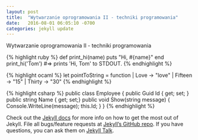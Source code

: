 ```yaml
---
layout: post
title:  "Wytwarzanie oprogramowania II - techniki programowania"
date:   2016-08-01 06:05:10 -0700
categories: jekyll update
---
```

Wytwarzanie oprogramowania II - techniki programowania

{% highlight ruby %}
def print_hi(name)
  puts "Hi, #{name}"
end
print_hi('Tom')
#=> prints 'Hi, Tom' to STDOUT.
{% endhighlight %}

{% highlight ocaml %}
let pointToString = function
    | Love -> "love"
    | Fifteen -> "15"
| Thirty -> "30"
{% endhighlight %}

{% highlight csharp %}
public class Employee
{
	public Guid Id { get; set; }
	public string Name { get; set;}
	public void Show(string message)
	{
		Console.WriteLine(message);
		this.Id;
	}
}
{% endhighlight %}

Check out the [Jekyll docs][jekyll-docs] for more info on how to get the most out of Jekyll. File all bugs/feature requests at [Jekyll’s GitHub repo][jekyll-gh]. If you have questions, you can ask them on [Jekyll Talk][jekyll-talk].

[jekyll-docs]: http://jekyllrb.com/docs/home
[jekyll-gh]:   https://github.com/jekyll/jekyll
[jekyll-talk]: https://talk.jekyllrb.com/
